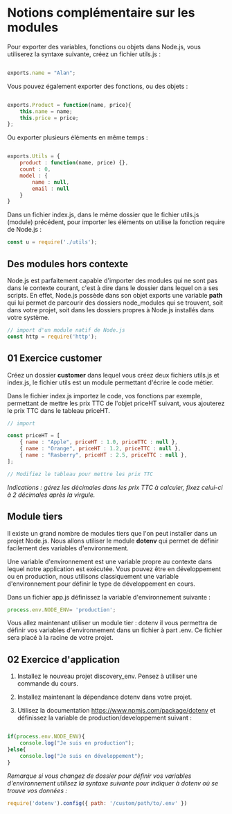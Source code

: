 # Notions complémentaire sur les modules

Pour exporter des variables, fonctions ou objets dans Node.js, vous utiliserez la syntaxe suivante, créez un fichier utils.js :

```js

exports.name = "Alan";

```

Vous pouvez également exporter des fonctions, ou des objets :

```js

exports.Product = function(name, price){
    this.name = name;
    this.price = price;
};
```

Ou exporter plusieurs éléments en même temps :

```js

exports.Utils = {
    product : function(name, price) {},
    count : 0,
    model : {
        name : null, 
        email : null
    }
}
```

Dans un fichier index.js, dans le même dossier que le fichier utils.js (module) précédent, pour importer les éléments on utilise la fonction require de Node.js :

```js
const u = require('./utils');

```

## Des modules hors contexte

Node.js est parfaitement capable d'importer des modules qui ne sont pas dans le contexte courant, c'est à dire dans le dossier dans lequel on a ses scripts. En effet, Node.js possède dans son objet exports une variable **path** qui lui permet de parcourir des dossiers node_modules qui se trouvent, soit dans votre projet, soit dans les dossiers propres à Node.js installés dans votre système.

```js
// import d'un module natif de Node.js
const http = require('http');
```

## 01 Exercice customer

Créez un dossier **customer** dans lequel vous créez deux fichiers utils.js et index.js, le fichier utils est un module permettant d'écrire le code métier.

Dans le fichier index.js importez le code, vos fonctions par exemple, permettant de mettre les prix TTC de l'objet priceHT suivant, vous ajouterez le prix TTC dans le tableau priceHT.

```js
// import 

const priceHT = [
    { name : "Apple", priceHT : 1.0, priceTTC : null },
    { name : "Orange", priceHT : 1.2, priceTTC : null },
    { name : "Rasberry", priceHT : 2.5, priceTTC : null },
];

// Modifiez le tableau pour mettre les prix TTC

```

*Indications : gérez les décimales dans les prix TTC à calculer, fixez celui-ci à 2 décimales après la virgule.*

## Module tiers

Il existe un grand nombre de modules tiers que l'on peut installer dans un projet Node.js. Nous allons utiliser le module **dotenv** qui permet de définir facilement des variables d'environnement.

Une variable d'environnement est une variable propre au contexte dans lequel notre application est exécutée. Vous pouvez être en développement ou en production, nous utilisons classiquement une variable d'environnement pour définir le type de développement en cours.

Dans un fichier app.js définissez la variable d'environnement suivante :

```js
process.env.NODE_ENV= 'production';
```

Vous allez maintenant utiliser un module tier : dotenv il vous permettra de définir vos variables d'environnement dans un fichier à part .env. Ce fichier sera placé à la racine de votre projet.

## 02 Exercice d'application

1. Installez le nouveau projet discovery_env. Pensez à utiliser une commande du cours.

2. Installez maintenant la dépendance dotenv dans votre projet.

3. Utilisez la documentation https://www.npmjs.com/package/dotenv et définissez la variable de production/developpement suivant :

```js

if(process.env.NODE_ENV){
    console.log("Je suis en production");
}else{
    console.log("Je suis en développement");
}

```

*Remarque si vous changez de dossier pour définir vos variables d'environnement utilisez la syntaxe suivante pour indiquer à dotenv où se trouve vos données :*

```js
require('dotenv').config({ path: '/custom/path/to/.env' })
```


